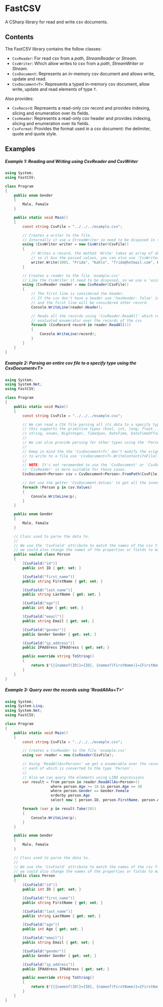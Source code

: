 # FastCSV

A CSharp library for read and write csv documents.

## Contents
The FastCSV library contains the follow classes:

* ``CsvReader``: For read csv from a *path*, *StreamReader* or *Stream*.
* ``CsvWriter``: Which allow writes to csv from a *path*, *StreamWriter* or *Stream*.
* ``CsvDocument``: Represents an in-memory csv document and allows write, update and read.
* ``CsvDocument<T>``: Represents a typed in-memory csv document, allow write, update and read elements of type ``T``.

Also provides:
* ``CsvRecord``: Represents a read-only csv record and provides indexing, slicing and enumeration over its fields.
* ``CsvHeader``: Represents a read-only csv header and provides indexing, slicing and enumeration over its fields.
* ``CsvFormat``: Provides the format used in a csv document: the delimiter, quote and quote style.

## Examples

##### Example 1: Reading and Writing using CsvReader and CsvWriter
```csharp
using System;
using FastCSV;

class Program
{
    public enum Gender
    {
        Male, Female
    }

    public static void Main()
    {
        const string CsvFile = "../../../example.csv";

        // Creates a writer to the file.
        // Internally it use a StreamWriter so need to be disposed in this case with a 'using' statement.
        using (CsvWriter writer = new CsvWriter(CsvFile))
        {
            // Writes a record, the method 'Write' takes an array of objects,
            // so it box the passed values, you can also use 'CsvWriter.WriteAll' which take an 'IEnumerable<string>'.
            writer.Write(1001, "Frida", "Kahlo", "frida@hotmail.com", Gender.Female, "220.30.1.245");
        }

        // Creates a reader to the file 'example.csv'
        // Like the CsvWriter it need to be disposed, so we use a 'using' statement.
        using (CsvReader reader = new CsvReader(CsvFile))
        {
            // The first line is considered the header.
            // If the csv don't have a header use 'hasHeader: false' in the CsvReader constructor
            // and the first line will be considered other record.
            Console.WriteLine(reader.Header);

            // Reads all the records using 'CsvReader.ReadAll' which returns a lazy
            // evaluated enumerator over the records of the csv
            foreach (CsvRecord record in reader.ReadAll())
            {
                Console.WriteLine(record);
            }
        }
    }
}
```

##### Example 2: Parsing an entire csv file to a specify type using the CsvDocument\<T\>
```csharp
using System;
using System.Net;
using FastCSV;

class Program
{
    public static void Main()
    {
        const string CsvFile = "../../../example.csv";

        // We can read a CSV file parsing all its data to a specify type, in this case the type 'Person'
        // this supports the primitive types (bool, int, long, float...) and other types as
        // string, enums, BigInteger, TimeSpan, DateTime, DateTimeOffset, Guid, IPAddress and Version.
        //
        // We can also provide parsing for other types using the 'ParserDelegate'.
        //
        // Keep in mind the the 'CsvDocument<T>' don't modify the orignal csv, it only load in-memory all its data,
        // to write to a file use 'CsvDocument<T>.WriteContentsToFile(...)'
        //
        // NOTE: It's not recomended to use the 'CsvDocument' or 'CsvDocument<T>' to read large files,
        // 'CsvReader' is more suitable for those cases.
        CsvDocument<Person> csv = CsvDocument<Person>.FromPath(CsvFile);

        // Get use the getter 'CsvDocument.Values' to get all the inner data store.
        foreach (Person p in csv.Values)
        {
            Console.WriteLine(p);
        }
    }

    public enum Gender
    {
        Male, Female
    }

    // Class used to parse the data to.
    //
    // We use the 'CsvField' attribute to match the names of the csv file,
    // we could also change the names of the properties or fields to match the names of the csv header
    public sealed class Person
    {
        [CsvField("id")]
        public int ID { get; set; }

        [CsvField("first_name")]
        public string FirstName { get; set; }

        [CsvField("last_name")]
        public string LastName { get; set; }

        [CsvField("age")]
        public int Age { get; set; }

        [CsvField("email")]
        public string Email { get; set; }

        [CsvField("gender")]
        public Gender Gender { get; set; }

        [CsvField("ip_address")]
        public IPAddress IPAddress { get; set; }

        public override string ToString()
        {
            return $"{{{nameof(ID)}={ID}, {nameof(FirstName)}={FirstName}, {nameof(LastName)}={LastName}, {nameof(Age)}={Age}, {nameof(Email)}={Email}, {nameof(Gender)}={Gender}, {nameof(IPAddress)}={IPAddress}}}";
        }
    }
}
```

##### Example 3: Query over the records using 'ReadAllAs<T\>'

```csharp
using System;
using System.Linq;
using System.Net;
using FastCSV;

class Program
{
    public static void Main()
    {
        const string CsvFile = "../../../example.csv";

        // Creates a CsvReader to the file 'example.csv'
        using var reader = new CsvReader(CsvFile);

        // Using 'ReadAllAs<Person>' we get a enumerable over the records,
        // each of which is converted to the type 'Person'.
        // 
        // Also we can query the elements using LINQ expressions
        var result = from person in reader.ReadAllAs<Person>()
                     where person.Age >= 18 && person.Age <= 30
                     where person.Gender == Gender.Female
                     orderby person.Age
                     select new { person.ID, person.FirstName, person.Age, person.Gender };

        foreach (var p in result.Take(20))
        {
            Console.WriteLine(p);
        }
    }

    public enum Gender
    {
        Male, Female
    }

    // Class used to parse the data to.
    //
    // We use the 'CsvField' attribute to match the names of the csv file,
    // we could also change the names of the properties or fields to match the names of the csv header
    public class Person
    {
        [CsvField("id")]
        public int ID { get; set; }

        [CsvField("first_name")]
        public string FirstName { get; set; }

        [CsvField("last_name")]
        public string LastName { get; set; }

        [CsvField("age")]
        public int Age { get; set; }

        [CsvField("email")]
        public string Email { get; set; }

        [CsvField("gender")]
        public Gender Gender { get; set; }

        [CsvField("ip_address")]
        public IPAddress IPAddress { get; set; }

        public override string ToString()
        {
            return $"{{{nameof(ID)}={ID}, {nameof(FirstName)}={FirstName}, {nameof(LastName)}={LastName}, {nameof(Age)}={Age}, {nameof(Email)}={Email}, {nameof(Gender)}={Gender}, {nameof(IPAddress)}={IPAddress}}}";
        }
    }
}
```